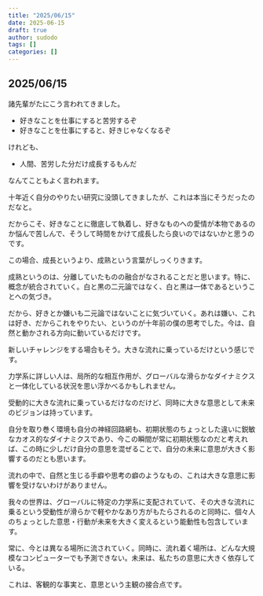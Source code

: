 ```yaml
---
title: "2025/06/15"
date: 2025-06-15
draft: true
author: sudodo
tags: []
categories: []
---
```


## 2025/06/15

諸先輩がたにこう言われてきました。

- 好きなことを仕事にすると苦労するぞ
- 好きなことを仕事にすると、好きじゃなくなるぞ

けれども、
- 人間、苦労した分だけ成長するもんだ

なんてこともよく言われます。

十年近く自分のやりたい研究に没頭してきましたが、これは本当にそうだったのだなと。

だからこそ、好きなことに徹底して執着し、好きなものへの愛情が本物であるのか悩んで苦しんで、そうして時間をかけて成長したら良いのではないかと思うのです。

この場合、成長というより、成熟という言葉がしっくりきます。

成熟というのは、分離していたものの融合がなされることだと思います。特に、概念が統合されていく。白と黒の二元論ではなく、白と黒は一体であるということへの気づき。

だから、好きとか嫌いも二元論ではないことに気づいていく。あれは嫌い、これは好き、だからこれをやりたい、というのが十年前の僕の思考でした。今は、自然と動かされる方向に動いているだけです。

新しいチャレンジをする場合もそう。大きな流れに乗っているだけという感じです。

力学系に詳しい人は、局所的な相互作用が、グローバルな滑らかなダイナミクスと一体化している状況を思い浮かべるかもしれません。

受動的に大きな流れに乗っているだけなのだけど、同時に大きな意思として未来のビジョンは持っています。

自分を取り巻く環境も自分の神経回路網も、初期状態のちょっとした違いに鋭敏なカオス的なダイナミクスであり、今この瞬間が常に初期状態なのだと考えれば、この時に少しだけ自分の意思を混ぜることで、自分の未来に意思が大きく影響するのだとも思います。

流れの中で、自然と生じる手癖や思考の癖のようなもの、これは大きな意思に影響を受けないわけがありません。

我々の世界は、グローバルに特定の力学系に支配されていて、その大きな流れに乗るという受動性が滑らかで軽やかなあり方がもたらされるのと同時に、個々人のちょっとした意思・行動が未来を大きく変えるという能動性も包含しています。

常に、今とは異なる場所に流されていく。同時に、流れ着く場所は、どんな大規模なコンピューターでも予測できない。未来は、私たちの意思に大きく依存している。

これは、客観的な事実と、意思という主観の接合点です。
